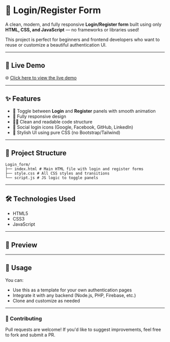 # 🔐 Login/Register Form

A clean, modern, and fully responsive **Login/Register form** built using only **HTML, CSS, and JavaScript** — no frameworks or libraries used!

This project is perfect for beginners and frontend developers who want to reuse or customize a beautiful authentication UI.

---

## 🚀 Live Demo

🌐 [Click here to view the live demo](https://login-form-4hbd.onrender.com)

---

## ✨ Features

- 👤 Toggle between **Login** and **Register** panels with smooth animation
- 📱 Fully responsive design
- 🧑‍💻 Clean and readable code structure
- 🔗 Social login icons (Google, Facebook, GitHub, LinkedIn)
- 🎨 Stylish UI using pure CSS (no Bootstrap/Tailwind)

---

## 📁 Project Structure

```
Login_form/
├── index.html # Main HTML file with login and register forms
├── style.css # All CSS styles and transitions
└── script.js # JS logic to toggle panels
```

---

## 🛠️ Technologies Used

- HTML5
- CSS3
- JavaScript 

---

## 📸 Preview

 
---

## 🔧 Usage

You can:
- Use this as a template for your own authentication pages
- Integrate it with any backend (Node.js, PHP, Firebase, etc.)
- Clone and customize as needed

---

### 🌟 Contributing

Pull requests are welcome! If you'd like to suggest improvements, feel free to fork and submit a PR.
